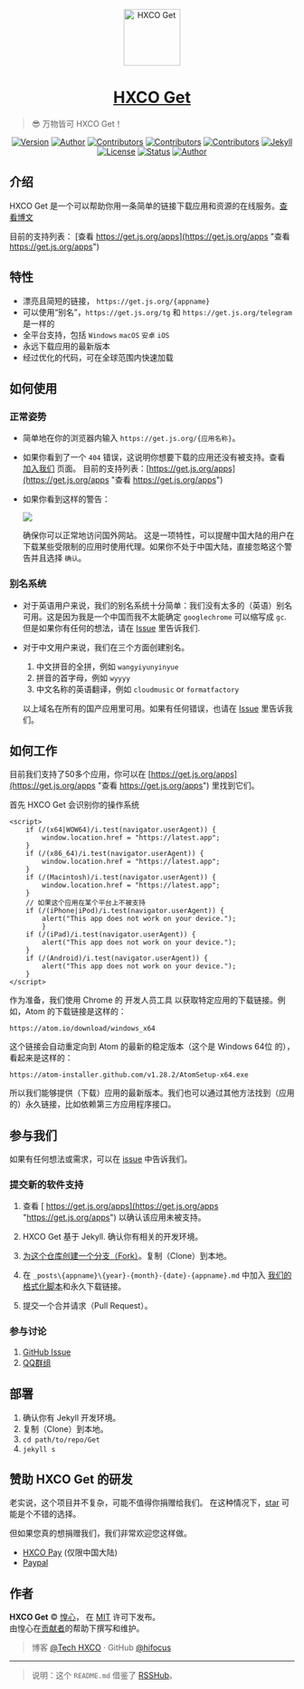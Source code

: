 <p align="center">
<img src="https://i.imgur.com/up45bpO.png" alt="HXCO Get" width="100">
</p>

<h1 align="center"><a href="https://get.js.org" target="_blank">HXCO Get</a></h1>

> 😎 万物皆可 HXCO Get！


<p align="center">
<a href="https://github.com/hxco/Get/releases"><img alt="Version" src="https://img.shields.io/github/release/hxco/get/all.svg?style=flat-square"/></a>
<a href="https://tech.hxco.de" target="_blank"><img alt="Author" src="https://img.shields.io/badge/author-Huangxin-red.svg?style=flat-square"/></a>
<a href="https://github.com/hxco/Get/blob/master/LICENSE"><img alt="Contributors" src="https://img.shields.io/github/contributors/hxco/get.svg?style=flat-square"/></a>
<a href="https://github.com/hxco/Get/stargazers"><img alt="Contributors" src="https://img.shields.io/github/stars/hxco/Get.svg?style=flat-square"/></a>
<a href="https://github.com/hxco/Get/fork"><img alt="Contributors" src="https://img.shields.io/github/forks/hxco/get.svg?style=flat-square"/></a>
<a href="https://jekyllrb.com/"><img alt="Jekyll" src="https://img.shields.io/badge/powered_by-Jekyll-green.svg?style=flat-square"/></a>
<a href="https://travis-ci.org/viosey/hexo-theme-material"><img alt="License" src="https://img.shields.io/github/license/hxco/Get.svg?style=flat-square"/></a>
<a href="https://get.js.org"><img alt="Status" src="https://img.shields.io/website-up-down-green-red/https/get.js.org.svg?style=flat-square&label=Service%20Status"/></a>
<a href="https://github.com/hxco/Get/blob/master/README.md"><img alt="Author" src="https://img.shields.io/badge/English Docs-Here-red.svg?style=flat-square"/></a>
</p>


## 介绍

HXCO Get 是一个可以帮助你用一条简单的链接下载应用和资源的在线服务。[查看博文](https://pages.qrcdn.com/translocation/hxco-get-posts)

目前的支持列表： [查看 https://get.js.org/apps](https://get.js.org/apps "查看 https://get.js.org/apps")

## 特性

- 漂亮且简短的链接， `https://get.js.org/{appname}`
- 可以使用“别名”，`https://get.js.org/tg` 和 `https://get.js.org/telegram`是一样的
- 全平台支持，包括 `Windows` `macOS` `安卓` `iOS`
- 永远下载应用的最新版本
- 经过优化的代码，可在全球范围内快速加载

## 如何使用

### 正常姿势

- 简单地在你的浏览器内输入 `https://get.js.org/{应用名称}`。

- 如果你看到了一个 `404` 错误，这说明你想要下载的应用还没有被支持。查看 [加入我们](https://github.com/hxco/Get#join-us) 页面。
目前的支持列表：[https://get.js.org/apps](https://get.js.org/apps "查看 https://get.js.org/apps")

- 如果你看到这样的警告：

  ![](https://upload.cc/i1/2018/07/20/MoXczF.png)

  确保你可以正常地访问国外网站。 这是一项特性，可以提醒中国大陆的用户在下载某些受限制的应用时使用代理。如果你不处于中国大陆，直接忽略这个警告并且选择 `确认`。

### 别名系统

- 对于英语用户来说，我们的别名系统十分简单：我们没有太多的（英语）别名可用。这是因为我是一个中国而我不太能确定 `googlechrome` 可以缩写成 `gc`. 但是如果你有任何的想法，请在 [Issue](https://github.com/hxco/Get/issue) 里告诉我们.

- 对于中文用户来说，我们在三个方面创建别名。

  1. 中文拼音的全拼，例如 `wangyiyunyinyue`
  2. 拼音的首字母，例如 `wyyyy`
  3. 中文名称的英语翻译，例如 `cloudmusic` or `formatfactory`

  以上域名在所有的国产应用里可用。如果有任何错误，也请在 [Issue](https://github.com/hxco/Get/issue) 里告诉我们。

## 如何工作

目前我们支持了50多个应用，你可以在 [https://get.js.org/apps](https://get.js.org/apps "查看 https://get.js.org/apps") 里找到它们。

首先 HXCO Get 会识别你的操作系统

```
<script>
    if (/(x64|WOW64)/i.test(navigator.userAgent)) {
        window.location.href = "https://latest.app";
    }
    if (/(x86_64)/i.test(navigator.userAgent)) {
        window.location.href = "https://latest.app";
    }
    if (/(Macintosh)/i.test(navigator.userAgent)) {
        window.location.href = "https://latest.app";
    }
	// 如果这个应用在某个平台上不被支持
    if (/(iPhone|iPod)/i.test(navigator.userAgent)) {
        alert("This app does not work on your device.");
        }
    if (/(iPad)/i.test(navigator.userAgent)) {
        alert("This app does not work on your device.");
    }
    if (/(Android)/i.test(navigator.userAgent)) {
        alert("This app does not work on your device.");
    }
</script>
```

作为准备，我们使用 Chrome 的 开发人员工具 以获取特定应用的下载链接。例如，Atom 的下载链接是这样的：

`https://atom.io/download/windows_x64`

这个链接会自动重定向到 Atom 的最新的稳定版本（这个是 Windows 64位 的），看起来是这样的：

`https://atom-installer.github.com/v1.28.2/AtomSetup-x64.exe`

所以我们能够提供（下载）应用的最新版本。我们也可以通过其他方法找到（应用的）永久链接，比如依赖第三方应用程序接口。

## 参与我们

如果有任何想法或需求，可以在 [issue](https://github.com/hxco/Get/issues) 中告诉我们。


### 提交新的软件支持

1.  查看 [ https://get.js.org/apps](https://get.js.org/apps "https://get.js.org/apps") 以确认该应用未被支持。

1. HXCO Get 基于 Jekyll. 确认你有相关的开发环境。

1. [为这个仓库创建一个分支（Fork）](https://github.com/hxco/Get/fork "Fork this repo")。复制（Clone）到本地。

1.  在 `_posts\{appname}\{year}-{month}-{date}-{appname}.md` 中加入 [我们的格式化脚本](https://github.com/hxco/Get#how-does-it-work "我们的格式化脚本")和永久下载链接。

1. 提交一个合并请求（Pull Request）。


### 参与讨论

1.  [GitHub Issue](https://github.com/hxco/Get/issues)
1.  [QQ群组](https://tech.hxco.de/announcement/join-chat-group.html)

## 部署

1. 确认你有 Jekyll 开发环境。
2. 复制（Clone）到本地。
3. `cd path/to/repo/Get`
4. `jekyll s`

## 赞助 HXCO Get 的研发

老实说，这个项目并不复杂，可能不值得你捐赠给我们。 在这种情况下，[star](https://github.com/hxco/Get/stargazers "star") 可能是个不错的选择。

但如果您真的想捐赠我们，我们非常欢迎您这样做。

- [HXCO Pay](https://c1.hx.taifua.com/hx/) (仅限中国大陆)
- [Paypal](https://paypal.me/hxco)

## 作者

**HXCO Get** © [惶心](https://github.com/hifocus)， 在 [MIT](https://github.com/hxco/Get/blob/master/LICENSE) 许可下发布。<br>
由惶心在[贡献者](https://github.com/hxco/Get/contributors)的帮助下撰写和维护。

> 博客 [@Tech HXCO](https://tech.hxco.de) · GitHub [@hifocus](https://github.com/hifocus)

<hr>

> 说明：这个 `README.md` 借鉴了 [RSSHub](https://github.com/DIYgod/RSSHub)。